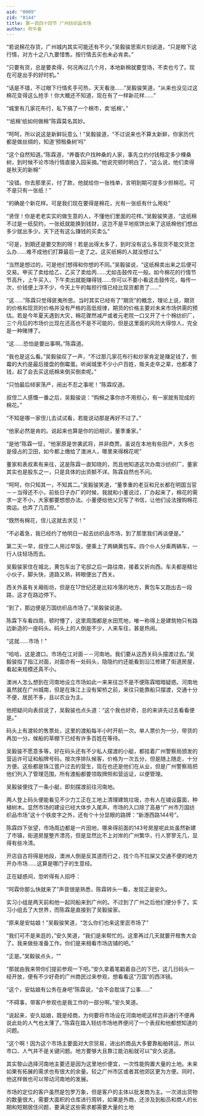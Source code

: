 ```yaml
---
aid: "0009"
zid: "0144"
title: 第一百四十四节 广州纺织品市场
author: 吹牛者
---
```


“若说棉花存货，广州城内其实可能还有不少。”吴毅骏思索片刻说道，“只是眼下这行情，对方十之八九要惜售。按行情去买也未必肯卖。”

“只要有货，总是要卖得，何况再过几个月，本地新棉就要登场，不卖也亏了。现在可是出手的好时机。”

“话是不错，不过眼下行情炙手可热，天天看涨……”吴毅骏笑道，“从来也没见过这棉花变得这么抢手！你大概还不知道，现在有了一样新花样……”

“城里有几家花布行，私下搞了一个棉市，卖‘纸棉’。”

“‘纸棉’纸如何做棉”陈霖莫名其妙。

“呵呵，所以说这是新鲜玩意么！”吴毅骏道，“不过说来也不算太新鲜，你家历代都是做丝绸的，知道‘预租桑树’吗”

“这个自然知道。”陈霖道，“养蚕农户找种桑的人家，事先立约付钱租定多少棵桑树，到时候不论市场行情直接入园采摘。”他说完顿时明白了，“这么说，他们卖得是秋天的新棉”

“没错。你去那里买，付了款，他就给你一张栈单，言明到期可提多少担棉花。可不是只有一张纸！”



“的确是个新花样。可是我们现在要得是棉花，光有一张纸有什么用处”

“贤侄！你是老老实实的做生意的人，不懂他们里面的花样。”吴毅骏笑道，“这纸棉不过是一纸契约，一张纸就能换到钱财，这岂不是平地抠饼出来了这纸棉他们想出多少就出多少。天下还有这么赚钱的买卖么”

“可是，到期还是要交割的呀！若是出得太多了，到时没有这么多现货不能交货怎么办……难不成他们打算最后一走了之。这买纸棉的人就没想过么”

“当然是想过的，可是他们想得和你想的不同。”吴毅骏说，“这纸棉卖出来之后便可交易。甲买了卖给给乙，乙买了卖给丙……尤如击鼓传花一般。如今棉花的行情节节高升，上午买入，下午卖出就能赚得钱……你可以不要小看这击鼓传花，每传一次，价钱便上浮不少，今天上午的每担行情已经比现货都贵了……”

“这……”陈霖只觉得匪夷所思。当时其实已经有了“期货”的概念，理论上说，期货的价格和现货的价格并没有严格的高低规律，期货的价格主要对未来市场供需的预估。若是今年夏天遇到大灾，棉花骤然减产或者元老院一口又开了十个棉纺织厂，三个月后的市场价比现在还高也不是不可能的，但是这里面的风险大得惊人，完全是一种赌博了。

“这……恐怕是要出事啊。”陈霖道。

“我也是这么看。”吴毅骏叹了一声，“不过那几家花布行和炒家肯定是赚足钱了，倒霉的大约是最后接盘的倒霉蛋。听闻城里不少小户百姓，贩夫走卒之辈，也都凑了钱，起了会去买这纸棉来倒买倒卖呢。”

“只怕最后倾家荡产，闹出不忍之事呢！”陈霖叹道。

叔侄二人感慨一番之后，吴毅骏说：“购棉之事你亦不用担心，有一家就有现成的棉花。”

“不知是哪一家侄儿去试试看，若能说动那是再好不过了。”

“他家必然是肯的。说起来也算是你的旧相识，董季重家。”

“是他”陈霖一怔，“他家原是世袭武将，并非商贾。虽说在本地有些田产，大多也是侵占的卫田，如今都上缴给了澳洲人，哪里来得棉花呢”

董家和表叔素有来往，这是陈霖一直知晓的，而且他知道这次办南沙纺织厂，董家其实也是股东之一，只是具体的出资额不详。陈霖自然也不问。

“呵呵，你只知其一，不知其二。”吴毅骏笑道，“董季重的老豆和兄长都在明国当官－－当得还不小，前些日子办厂的时候，我就和小董说过，厂办起来了，棉花的需求一定不小，大家都要想想办法。小董便给他父兄写了书信，让他们设法搜购棉花南运。也弄了几百担。”

“既然有棉花，侄儿这就去求见！”

“不必着急，我已经约了他明日一起去纺织品市场，到了那里我们再谈便是。”

第二天一早，叔侄二人用过早饭，便乘上了两辆黄包车。四个仆人分乘两辆车，一行人往轻场而去。

吴毅骏家住在城北，黄包车出了宅邸之后一路往南，接着又折向西。车夫都是精壮小伙子，脚头快，道路又熟，转眼便出了西关。

西关外虽有关厢街坊，但是在17世纪还是比较冷落的地方，黄包车又跑出去一段路，这才在路边停下。

“到了，那边便是万国纺织品市场了。”吴毅骏说道。

陈霖下车看四周，顿时懵了，这里周围都是水田荒地，唯一称得上是建筑物只有路边新造的一座码头。码头上的人倒是不少，人来车往，甚是热闹。

“这就……市场！”

“哈哈，这是渡口。市场在江对面－－河南地。我们要从这西关码头摆渡过去。”吴毅骏指了指江对面，对面亦有一处码头，隐隐约约还能看到沿江修建了街道房屋，看起来规模还真不小。

澳洲人怎么想到在河南地设立市场如此一来来往岂不是不便陈霖暗暗疑惑。河南地虽然就在广州城南，但是在珠江上没有架桥之前，来往只能靠船只摆渡，交通十分不便，居民不多，且以农业为主。

他把疑问向表叔说了，吴毅骏也点头道：“这个我也好奇，总的来讲先过去看看便是。”

码头上有渡轮的售票处，这里的渡船每半小时开航一次。单人票价为一分，带货的再加一分。候船的草棚下已经有许多百姓在等待。

吴毅骏不愿意多等，好在码头还有不少私人摆渡的小艇，都挂着广州警察局颁发的营运许可证和船牌号码，按次序排队候客，价格为一次五分，但是随上随走，十分方便。这些都是珠江疍户过去的营生，现在也还是他们在从业，但是广州警察局把他们列入了管理范围，所有渡船都要领取牌照和营运证，以便管理。

吴毅骏便找了一条小艇，即刻摆渡前往河南地。

两人登上码头便能看见不少力工正在工地上清理建筑垃圾，亦有人在铺设露面，种植树木。显然市场的建设已经大体步入尾声。市场的入口除了高悬“广州市万国纺织品市场”这十个铁皮字之外，还有个十分显眼的路牌：“新港西路144号”。

陈霖四下张望，市场周边都是一片田地，哪来得前面的143号房屋呢此处虽然新建了市镇，街道房屋整齐漂亮，但是显然比不上对岸的广州繁华，行人寥寥无几，显得有些冷清。

开店自古将得是地段，澳洲人倒是反其道而行之，找个鸟不拉屎又交通不便的地方开办市场……这算是哪门子的生意经。

正在疑惑间，忽听得有人招呼：

“阿霖你那么快就来了”声音很是熟悉，陈霖转头一看，发现正是安久。

实习小组是两天前和他一起同船来到广州的。不过到了广州之后他们便分手了。实习小组去了大世界，而陈霖是直接到了吴毅骏家。

“原来是安姑娘！”吴毅骏笑道，“怎么你们也来这里逛市场了”

“我们可不是来逛的，”安久笑道，“我们是来帮忙的。这里再过几天就要开租售大会了。我来做些准备工作。你们是来相看市场店铺的吧。”

“正是。”吴毅骏点头，“”

“那就由我来带你们提前参观一下吧。”安久拿着笔戳着自己的下巴，这几日码头一经开放，便有不少好奇的广州商民过来参观，想看看这“万国”的西洋镜。

“这个，安姑娘有公务在身吧”陈霖说，“会不会耽误了公事……”

“不碍事，带客户参观也是我工作的一部分啊。”安久笑道。

“说起来，安久姑娘，既是经商，为何要将市场设在河南地呢这样岂非通行不便再说此处的人气也太薄了。”陈霖在踏入轻纺市场地界便问了一个表叔和他都想知道的问题。

“这个啊！因为这个市场主要面对大宗贸易，进出的商品大多要靠船舶转运，所以市口、人气并不是关键问题。地方要够大且靠江能泊船就可以”安久说道。

其实黎山选择河南地主要还是因为这里地价便宜，一次性能购置大量的土地。未来如果有拓展的需求也有很大的余量。较之广州市区或者其他郊区更为方便。同时，他这样做也可以带动河南地的发展。

市场的定位的客户虽然是包罗万象，但是客户的主体以批发商为主。一次进出货物的数量很大，需要大面积的仓库进行周转，如果是外商，还涉及到船员和商人的长期和短期居住问题，要满足这些需求都需要大量的土地

